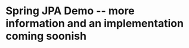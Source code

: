 

Spring JPA Demo -- more information and an implementation coming soonish
=================================================================
